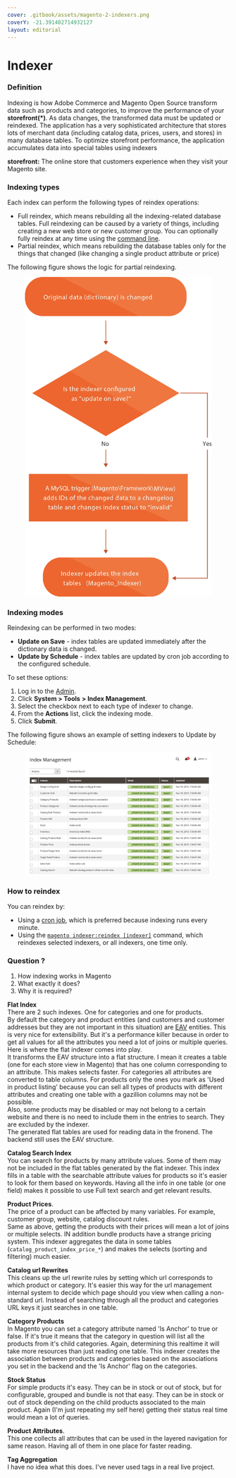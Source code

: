```yaml
---
cover: .gitbook/assets/magento-2-indexers.png
coverY: -21.391402714932127
layout: editorial
---
```


# Indexer

### Definition

Indexing is how Adobe Commerce and Magento Open Source transform data such as products and categories, to improve the performance of your **storefront(\*)**. As data changes, the transformed data must be updated or reindexed. The application has a very sophisticated architecture that stores lots of merchant data (including catalog data, prices, users, and stores) in many database tables. To optimize storefront performance, the application accumulates data into special tables using indexers

**storefront:** The online store that customers experience when they visit your Magento site.

### Indexing types

Each index can perform the following types of reindex operations:

* Full reindex, which means rebuilding all the indexing-related database tables. Full reindexing can be caused by a variety of things, including creating a new web store or new customer group. You can optionally fully reindex at any time using the [command line](manage-the-indexers.md).
* Partial reindex, which means rebuilding the database tables only for the things that changed (like changing a single product attribute or price)

The following figure shows the logic for partial reindexing.

<figure><img src=".gitbook/assets/image.png" alt=""><figcaption></figcaption></figure>

### Indexing modes <a href="#indexing-modes" id="indexing-modes"></a>

Reindexing can be performed in two modes:

* **Update on Save** - index tables are updated immediately after the dictionary data is changed.
* **Update by Schedule** - index tables are updated by cron job according to the configured schedule.

To set these options:

1. Log in to the [Admin](https://glossary.magento.com/magento-admin).
2. Click **System > Tools** **> Index Management**.
3. Select the checkbox next to each type of indexer to change.
4. From the **Actions** list, click the indexing mode.
5. Click **Submit**.

The following figure shows an example of setting indexers to Update by Schedule:

<figure><img src=".gitbook/assets/image (1).png" alt=""><figcaption></figcaption></figure>

### How to reindex <a href="#how-to-reindex" id="how-to-reindex"></a>

You can reindex by:

* Using a [cron job](https://experienceleague.adobe.com/docs/commerce-operations/configuration-guide/cli/configure-cron-jobs.html), which is preferred because indexing runs every minute.
* Using the [`magento indexer:reindex [indexer]`](https://experienceleague.adobe.com/docs/commerce-operations/configuration-guide/cli/manage-indexers.html#config-cli-subcommands-index-reindex) command, which reindexes selected indexers, or all indexers, one time only.

### Question ?

1. How indexing works in Magento
2. What exactly it does?
3. Why it is required?

**Flat Index**\
There are 2 such indexes. One for categories and one for products.\
By default the category and product entities (and customers and customer addresses but they are not important in this situation) are [EAV](http://en.wikipedia.org/wiki/Entity%E2%80%93attribute%E2%80%93value\_model) entities. This is very nice for extensibility. But it's a performance killer because in order to get all values for all the attributes you need a lot of joins or multiple queries.\
Here is where the flat indexer comes into play.\
It transforms the EAV structure into a flat structure. I mean it creates a table (one for each store view in Magento) that has one column corresponding to an attribute. This makes selects faster. For categories all attributes are converted to table columns. For products only the ones you mark as 'Used in product listing' because you can sell all types of products with different attributes and creating one table with a gazillion columns may not be possible.\
Also, some products may be disabled or may not belong to a certain website and there is no need to include them in the entries to search. They are excluded by the indexer.\
The generated flat tables are used for reading data in the fronend. The backend still uses the EAV structure.

**Catalog Search Index**\
You can search for products by many attribute values. Some of them may not be included in the flat tables generated by the flat indexer. This index fills in a table with the searchable attribute values for products so it's easier to look for them based on keywords. Having all the info in one table (or one field) makes it possible to use Full text search and get relevant results.

**Product Prices**.\
The price of a product can be affected by many variables. For example, customer group, website, catalog discount rules.\
Same as above, getting the products with their prices will mean a lot of joins or multiple selects. IN addition bundle products have a strange pricing system. This indexer aggregates the data in some tables (`catalog_product_index_price_*`) and makes the selects (sorting and filtering) much easier.

**Catalog url Rewrites**\
This cleans up the url rewrite rules by setting which url corresponds to which product or category. It's easier this way for the url management internal system to decide which page should you view when calling a non-standard url. Instead of searching through all the product and categories URL keys it just searches in one table.

**Category Products**\
In Magento you can set a category attribute named 'Is Anchor' to true or false. If it's true it means that the category in question will list all the products from it's child categories. Again, determining this realtime it will take more resources than just reading one table. This indexer creates the association between products and categories based on the associations you set in the backend and the 'Is Anchor' flag on the categories.

**Stock Status**\
For simple products it's easy. They can be in stock or out of stock, but for configurable, grouped and bundle is not that easy. They can be in stock or out of stock depending on the child products associated to the main product. Again (I'm just repeating my self here) getting their status real time would mean a lot of queries.

**Product Attributes**.\
This one collects all attributes that can be used in the layered navigation for same reason. Having all of them in one place for faster reading.

**Tag Aggregation**\
I have no idea what this does. I've never used tags in a real live project.
